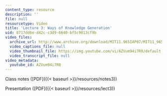```yaml
---
content_type: resource
description: ''
file: null
resourcetype: Video
title: 'Lecture 3: Ways of Knowledge Generation'
uid: 8717dd6e-d42c-c3d9-6640-bf5c9013cf9b
video_files:
  archive_url: http://www.archive.org/download/MIT11.965IAP07/MIT11_965IAP07lec03_220k.mp4
  video_captions_file: null
  video_thumbnail_file: https://img.youtube.com/vi/AZVum94i7R0/default.jpg
  video_transcript_file: null
video_metadata:
  youtube_id: AZVum94i7R0
---
```


Class notes ([PDF]({{< baseurl >}}/resources/notes3))

Presentation ([PDF]({{< baseurl >}}/resources/lect3))